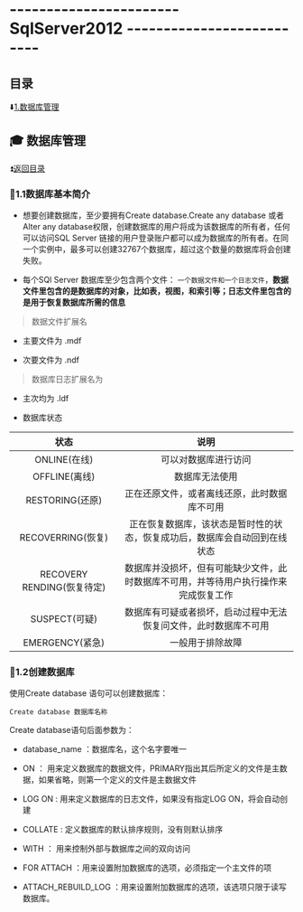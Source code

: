 # ----------------------- SqlServer2012 -------------------------- #

<p id="title"></p>

## 目录 ##

:arrow_down:<a href="#a1">1.数据库管理</a>

<p id="a1"></p>

## :mortar_board: 数据库管理 ##

:arrow_double_up:<a href = "#title">返回目录</a>

### :memo:1.1数据库基本简介 ###

* 想要创建数据库，至少要拥有Create database.Create any database 或者 Alter any database权限，创建数据库的用户将成为该数据库的所有者，任何可以访问SQL
Server 链接的用户登录账户都可以成为数据库的所有者。在同一个实例中，最多可以创建32767个数据库，超过这个数量的数据库将会创建失败。

* 每个SQl Server 数据库至少包含两个文件： `一个数据文件和一个日志文件`，**数据文件里包含的是数据库的对象，比如表，视图，和索引等；日志文件里包含的是用于恢复数据库所需的信息** 

>数据文件扩展名

 * 主要文件为 .mdf

 * 次要文件为 .ndf

>数据库日志扩展名为 

 * 主次均为 .ldf

* 数据库状态

|状态|说明|
|:--:|:---:|
|ONLINE(在线)|可以对数据库进行访问|
|OFFLINE(离线)|数据库无法使用|
|RESTORING(还原)|正在还原文件，或者离线还原，此时数据库不可用|
|RECOVERRING(恢复)|正在恢复数据库，该状态是暂时性的状态，恢复成功后，数据库会自动回到在线状态|
|RECOVERY RENDING(恢复待定)|数据库并没损坏，但有可能缺少文件，此时数据库不可用，并等待用户执行操作来完成恢复工作|
|SUSPECT(可疑)|数据库有可疑或者损坏，启动过程中无法恢复问文件，此时数据库不可用|
|EMERGENCY(紧急)|一般用于排除故障|

### :memo:1.2创建数据库 ###

使用Create database 语句可以创建数据库：

`Create database 数据库名称`

Create database语句后面参数为：

  * database_name ：数据库名，这个名字要唯一

  * ON ： 用来定义数据库的数据文件，PRIMARY指出其后所定义的文件是主数据，如果省略，则第一个定义的文件是主数据文件

  * LOG ON : 用来定义数据库的日志文件，如果没有指定LOG ON，将会自动创建

  * COLLATE : 定义数据库的默认排序规则，没有则默认排序

  * WITH ： 用来控制外部与数据库之间的双向访问
 
  * FOR ATTACH ：用来设置附加数据库的选项，必须指定一个主文件的<filespec>项

  * ATTACH_REBUILD_LOG ：用来设置附加数据库的选项，该选项只限于读写数据库。

